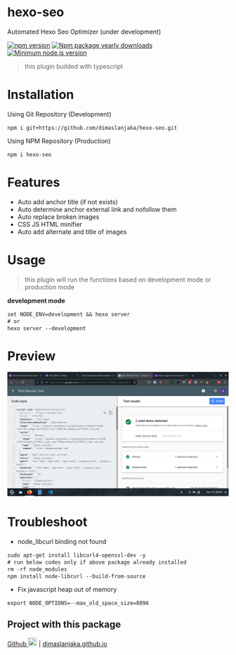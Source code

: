 # hexo-seo
Automated Hexo Seo Optimizer (under development)

[![npm version](https://badge.fury.io/js/hexo-seo.svg)](https://badge.fury.io/js/hexo-seo)
[![Npm package yearly downloads](https://badgen.net/npm/dy/hexo-seo)](https://npmjs.com/package/hexo-seo)
[![Minimum node.js version](https://badgen.net/npm/node/hexo-seo)](https://npmjs.com/package/hexo-seo)

> this plugin builded with typescript

# Installation
Using Git Repository (Development)
```shell
npm i git+https://github.com/dimaslanjaka/hexo-seo.git
```
Using NPM Repository (Production)
```shell
npm i hexo-seo
```

# Features

- Auto add anchor title (if not exists)
- Auto determine anchor external link and nofollow them
- Auto replace broken images
- CSS JS HTML minifier
- Auto add alternate and title of images

# Usage
> this plugin will run the functions based on development mode or production mode

**development mode**
```shell
set NODE_ENV=development && hexo server
# or
hexo server --development
```

# Preview

![](./images/rich-snippets-result.png)

# Troubleshoot

- node_libcurl binding not found
```shell
sudo apt-get install libcurl4-openssl-dev -y
# run below codes only if above package already installed
rm -rf node_modules
npm install node-libcurl --build-from-source
```
- Fix javascript heap out of memory
```shell
export NODE_OPTIONS=--max_old_space_size=8096
```

## Project with this package

<a href="https://github.com/dimaslanjaka/dimaslanjaka.github.io/tree/compiler" alt="github">Github <img src="https://cdn-icons-png.flaticon.com/512/25/25231.png" width="20px" height="20px" /></a> |
[dimaslanjaka.github.io](https://dimaslanjaka.github.io)

